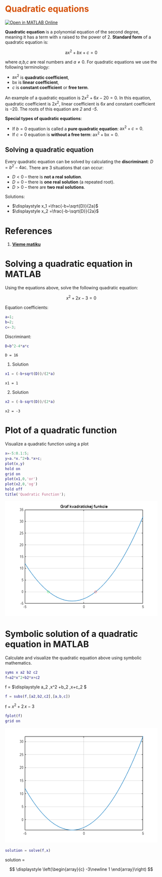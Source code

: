 
# <span style="color:rgb(213,80,0)">Quadratic equations</span>

[![Open in MATLAB Online](https://www.mathworks.com/images/responsive/global/open-in-matlab-online.svg)](https://matlab.mathworks.com/open/github/v1?repo=mblaho/QuadraticEquation)

 **Quadratic equation** is a polynomial equation of the second degree, meaning it has a term with x raised to the power of 2. **Standard form** of a quadratic equation is:

 $$ {\textrm{ax}}^2 +bx+c=0 $$ 

where *a,b,c* are real numbers and $a\not= 0$. For quadratic equations we use the following terminology:

-  ${\textrm{ax}}^2$ is **quadratic coefficient**, 
-  $\textrm{bx}$ is **linear coefficient**, 
-  $c$ is **constant coefficient** or **free term**. 

An example of a quadratic equation is $2x^2 +6x-20=0$. In this equation, quadratic coefficient is $2x^2$, linear coefficient is $6x$ and constant coefficient is $-20$. The roots of this equation are *2* and *\-5*.


**Special types of quadratic equations**:

-  If $b=0$ equation is called a **pure quadratic equation**: ${\textrm{ax}}^2 +c=0$. 
-  If $c=0$ equation is **without a free term**: ${\textrm{ax}}^2 +\textrm{bx}=0$. 
## **Solving a quadratic equation**

Every quadratic equation can be solved by calculating the **discriminant**: $D=b^2 -4\textrm{ac}$. There are 3 situations that can occur:

-  $D<0$ – there is **not a real solution**. 
-  $D=0$ – there is **one real solution** (a repeated root). 
-  $D>0$ – there are **two real solutions**. 

Solutions:

-  $\displaystyle x_1 =\frac{-b+\sqrt{D}}{2a}$ 
-  $\displaystyle x_2 =\frac{-b-\sqrt{D}}{2a}$ 
# References
1.  [**Vieme matiku**](https://www.viemematiku.sk/book/cvicenia-riesenie-kvadraticke-rovnice)
# Solving a quadratic equation in MATLAB

Using the equations above, solve the following quadratic equation:

 $$ x^2 +2x-3=0 $$ 

Equation coefficients:

```matlab
a=1;
b=2;
c=-3;
```

Discriminant:

```matlab
D=b^2-4*a*c
```

```matlabTextOutput
D = 16
```


1. Solution

```matlab
x1 = (-b+sqrt(D))/(2*a)
```

```matlabTextOutput
x1 = 1
```


2. Solution

```matlab
x2 = (-b-sqrt(D))/(2*a)
```

```matlabTextOutput
x2 = -3
```

# Plot of a quadratic function

Visualize a quadratic function using a plot

```matlab
x=-5:0.1:5;
y=a.*x.^2+b.*x+c;
plot(x,y)
hold on
grid on
plot(x1,0,'or')
plot(x2,0,'og')
hold off
title('Quadratic Function');
```

<center><img src="./media/figure_0.png" width="562" alt="figure_0.png"></center>

# Symbolic solution of a quadratic equation in MATLAB

Calculate and visualize the quadratic equation above using symbolic mathematics.

```matlab
syms x a2 b2 c2
f=a2*x^2+b2*x+c2
```
f = 
 $\displaystyle a_2 \,x^2 +b_2 \,x+c_2 $
 

```matlab
f = subs(f,[a2,b2,c2],[a,b,c])
```
f = 
 $\displaystyle x^2 +2\,x-3$
 

```matlab
fplot(f)
grid on
```

<center><img src="./media/figure_1.png" width="562" alt="figure_1.png"></center>


```matlab
solution = solve(f,x)
```
solution = 

  $$ \displaystyle \left(\begin{array}{c} -3\newline 1 \end{array}\right) $$ 
 

